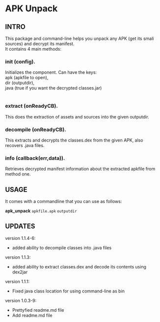 APK Unpack
==============================
## INTRO

This package and command-line helps you unpack any APK (get its smali sources) and decrypt its manifest.  
It contains 4 main methods:

### init (config).  
Initializes the component. Can have the keys:<br/>
apk (apkfile to open),<br/>
dir (outputdir),<br/>
java (true if you want the decrypted classes.jar)<br/><br/>

### extract (onReadyCB).  
This does the extraction of assets and sources into the given outputdir.  

### decompile (onReadyCB).
This extracts and decrypts the classes.dex from the given APK, also recovers .java files.

### info (callback(err,data)).  
Retrieves decrypted manifest information about the extracted apkfile from method one.  

## USAGE
It comes with a commandline that you can use as follows:  

**apk_unpack** `apkfile.apk` `outputdir`

## UPDATES

version 1.1.4-6: 
- added ability to decompile classes into .java files

version 1.1.3:
- added ability to extract classes.dex and decode its contents using dex2jar

version 1.1.1:
- Fixed java class location for using command-line as bin

version 1.0.3-9:
- Prettyfied readme.md file
- Add readme.md file